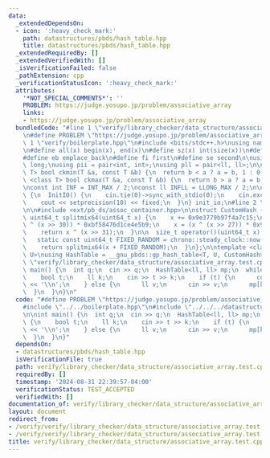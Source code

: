 ```yaml
---
data:
  _extendedDependsOn:
  - icon: ':heavy_check_mark:'
    path: datastructures/pbds/hash_table.hpp
    title: datastructures/pbds/hash_table.hpp
  _extendedRequiredBy: []
  _extendedVerifiedWith: []
  _isVerificationFailed: false
  _pathExtension: cpp
  _verificationStatusIcon: ':heavy_check_mark:'
  attributes:
    '*NOT_SPECIAL_COMMENTS*': ''
    PROBLEM: https://judge.yosupo.jp/problem/associative_array
    links:
    - https://judge.yosupo.jp/problem/associative_array
  bundledCode: "#line 1 \"verify/library_checker/data_structure/associative_array.test.cpp\"\
    \n#define PROBLEM \"https://judge.yosupo.jp/problem/associative_array\"\n\n#line\
    \ 1 \"verify/boilerplate.hpp\"\n#include <bits/stdc++.h>\nusing namespace std;\n\
    \n#define all(x) begin(x), end(x)\n#define sz(x) int(size(x))\n#define pb push_back\n\
    #define eb emplace_back\n#define fi first\n#define se second\n\nusing ll = long\
    \ long;\nusing pii = pair<int, int>;\nusing pll = pair<ll, ll>;\n\ntemplate <class\
    \ T> bool ckmin(T &a, const T &b) {\n  return b < a ? a = b, 1 : 0;\n}\n\ntemplate\
    \ <class T> bool ckmax(T &a, const T &b) {\n  return b > a ? a = b, 1 : 0;\n}\n\
    \nconst int INF = INT_MAX / 2;\nconst ll INFLL = LLONG_MAX / 2;\n\nstruct InitIO\
    \ {\n  InitIO() {\n    cin.tie(0)->sync_with_stdio(0);\n    cin.exceptions(cin.failbit);\n\
    \    cout << setprecision(10) << fixed;\n  }\n} init_io;\n#line 2 \"datastructures/pbds/hash_table.hpp\"\
    \n\n#include <ext/pb_ds/assoc_container.hpp>\n\nstruct CustomHash {\n  static\
    \ uint64_t splitmix64(uint64_t x) {\n    x += 0x9e3779b97f4a7c15;\n    x = (x\
    \ ^ (x >> 30)) * 0xbf58476d1ce4e5b9;\n    x = (x ^ (x >> 27)) * 0x94d049bb133111eb;\n\
    \    return x ^ (x >> 31);\n  }\n\n  size_t operator()(uint64_t x) const {\n \
    \   static const uint64_t FIXED_RANDOM = chrono::steady_clock::now().time_since_epoch().count();\n\
    \    return splitmix64(x + FIXED_RANDOM);\n  }\n};\n\ntemplate <class T, class\
    \ U>\nusing HashTable = __gnu_pbds::gp_hash_table<T, U, CustomHash>;\n#line 5\
    \ \"verify/library_checker/data_structure/associative_array.test.cpp\"\n\nint\
    \ main() {\n  int q;\n  cin >> q;\n  HashTable<ll, ll> mp;\n  while (q--) {\n\
    \    bool t;\n    ll k;\n    cin >> t >> k;\n    if (t) {\n      cout << mp[k]\
    \ << '\\n';\n    } else {\n      ll v;\n      cin >> v;\n      mp[k] = v;\n  \
    \  }\n  }\n}\n"
  code: "#define PROBLEM \"https://judge.yosupo.jp/problem/associative_array\"\n\n\
    #include \"../../boilerplate.hpp\"\n#include \"../../../datastructures/pbds/hash_table.hpp\"\
    \n\nint main() {\n  int q;\n  cin >> q;\n  HashTable<ll, ll> mp;\n  while (q--)\
    \ {\n    bool t;\n    ll k;\n    cin >> t >> k;\n    if (t) {\n      cout << mp[k]\
    \ << '\\n';\n    } else {\n      ll v;\n      cin >> v;\n      mp[k] = v;\n  \
    \  }\n  }\n}"
  dependsOn:
  - datastructures/pbds/hash_table.hpp
  isVerificationFile: true
  path: verify/library_checker/data_structure/associative_array.test.cpp
  requiredBy: []
  timestamp: '2024-08-31 22:39:57-04:00'
  verificationStatus: TEST_ACCEPTED
  verifiedWith: []
documentation_of: verify/library_checker/data_structure/associative_array.test.cpp
layout: document
redirect_from:
- /verify/verify/library_checker/data_structure/associative_array.test.cpp
- /verify/verify/library_checker/data_structure/associative_array.test.cpp.html
title: verify/library_checker/data_structure/associative_array.test.cpp
---
```


